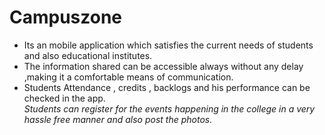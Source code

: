 # Campuszone

* Its an mobile application which satisfies the current needs of students and also educational institutes.  
* The information shared can be accessible always without any delay ,making it a comfortable means of communication.  
* Students Attendance , credits , backlogs and his performance can be checked in the app.  
*Students can register for the events happening in the college in a very hassle free manner and also post the photos.*
